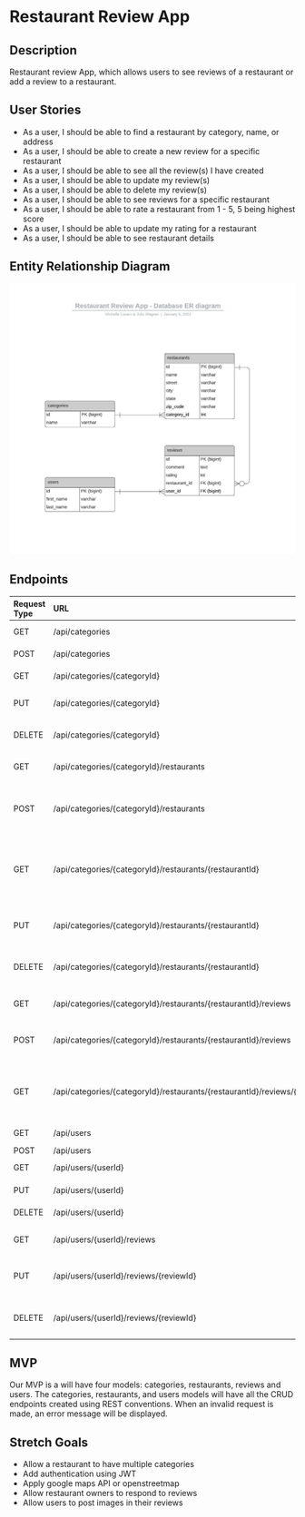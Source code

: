 # Restaurant Review App

## Description

Restaurant review App, which allows users to see reviews of a restaurant or add a review to a restaurant.

## User Stories

- As a user, I should be able to find a restaurant by category, name, or address
- As a user, I should be able to create a new review for a specific restaurant
- As a user, I should be able to see all the review(s) I have created
- As a user, I should be able to update my review(s)
- As a user, I should be able to delete my review(s)
- As a user, I should be able to see reviews for a specific restaurant
- As a user, I should be able to rate a restaurant from 1 - 5, 5 being highest score
- As a user, I should be able to update my rating for a restaurant
- As a user, I should be able to see restaurant details

## Entity Relationship Diagram

![image](https://raw.githubusercontent.com/MichelleLucero/unit-2-project/main/ERD_Planning/Restaurant%20Review%20App%20-%20Database%20ER%20diagram%20(1).jpeg)

## Endpoints

| Request Type | URL                                                                        | Functionality                                                              |
| :----------- | :------------------------------------------------------------------------- | :------------------------------------------------------------------------- |
| GET          | /api/categories                                                            | get all the categories                                                     |
| POST         | /api/categories                                                            | create a category                                                          |
| GET          | /api/categories/{categoryId}                                               | get a specific category                                                    |
| PUT          | /api/categories/{categoryId}                                               | update a specific category                                                 |
| DELETE       | /api/categories/{categoryId}                                               | delete a specific category                                                 |
| GET          | /api/categories/{categoryId}/restaurants                                   | List all restaurants in category                                           |
| POST         | /api/categories/{categoryId}/restaurants                                   | Creates a new restaurant in the given category                             |
| GET          | /api/categories/{categoryId}/restaurants/{restaurantId}                    | Gets a single restaurant with the given restaurantId and categoryId        |
| PUT          | /api/categories/{categoryId}/restaurants/{restaurantId}                    | Updates a restaurant in the given category                                 |
| DELETE       | /api/categories/{categoryId}/restaurants/{restaurantId}                    | Deletes a restaurant in the given category                                 |
| GET          | /api/categories/{categoryId}/restaurants/{restaurantId}/reviews            | List all reviews in restaurant                                             |
| POST         | /api/categories/{categoryId}/restaurants/{restaurantId}/reviews            | Creates a new review in the given restaurant                               |
| GET          | /api/categories/{categoryId}/restaurants/{restaurantId}/reviews/{reviewId} | Gets a single review with the given restaurantId, categoryId, and reviewId |
| GET          | /api/users                                                                 | Gets all the users                                                         |
| POST         | /api/users                                                                 | Create a user                                                              |
| GET          | /api/users/{userId}                                                        | Get a specific user                                                        |
| PUT          | /api/users/{userId}                                                        | Update a specific user                                                     |
| DELETE       | /api/users/{userId}                                                        | Delete a specific user                                                     |
| GET          | /api/users/{userId}/reviews                                                | Get all reviews from a given user                                          |
| PUT          | /api/users/{userId}/reviews/{reviewId}                                     | Updates a review in the given restaurant                                   |
| DELETE       | /api/users/{userId}/reviews/{reviewId}                                     | Deletes a review in the given restaurant                                   |

## MVP

Our MVP is a will have four models: categories, restaurants, reviews and users. The categories, restaurants, and users models will have all the CRUD endpoints created using REST conventions. When an invalid request is made, an error message will be displayed.

## Stretch Goals

- Allow a restaurant to have multiple categories
- Add authentication using JWT
- Apply google maps API or openstreetmap
- Allow restaurant owners to respond to reviews
- Allow users to post images in their reviews
